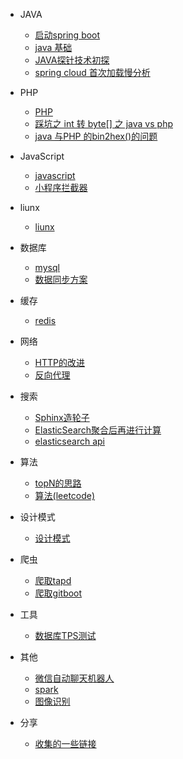 * JAVA
  * [启动spring boot ](/docs/java/1.md)
  * [java 基础](/docs/java/README.md)
  * [JAVA探针技术初探](/docs/java/agent.md)
  * [spring cloud 首次加载慢分析](/docs/java/SlowFirstVisit.md)


* PHP
  * [PHP](/docs/php/README.md)
  * [踩坑之 int 转 byte[] 之 java vs php](/docs/php/phpbyte.md)
  * [ java 与PHP 的bin2hex()的问题](/docs/java/bin2hex.md)

* JavaScript
   * [javascript](/docs/javascript/README.md)
   * [小程序拦截器](/docs/wx/wxjs.md)


* liunx
  *  [liunx](/docs/liunx/README.md)

* 数据库
  * [mysql](/docs/mysql/README.md)
  * [数据同步方案](/docs/maxwell/README.md)

* 缓存
  * [redis](/docs/redis/README.md)

* 网络
  * [HTTP的改进](/docs/HTTP/README.md)
  * [反向代理](/docs/learning/go_gateway.md)


* 搜索
  * [Sphinx造轮子](/docs/sphinx/README.md)
  * [ElasticSearch聚合后再进行计算](/docs/maxwell/ESaggs.md)
  * [elasticsearch api ](/docs/maxwell/ESapi.md)


* 算法
  * [topN的思路](/docs/TopN/README.md)
  * [算法(leetcode)](/docs/arithmetic/README.md)

* 设计模式
  * [设计模式](/docs/designpattern/README.md)

* 爬虫
  * [爬取tapd](/docs/python/tapd.md)
  * [爬取gitboot](/docs/python/crawling_gitboot.md)

* 工具
  * [数据库TPS测试](/docs/utils/mysql_tps.md)

* 其他
  * [微信自动聊天机器人](/docs/python/wx_user.md)
  * [spark](/docs/spark/README.md)
  * [图像识别](/docs/learning/README.md)


* 分享
  * [收集的一些链接](/url.md)

